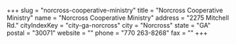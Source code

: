 +++
slug = "norcross-cooperative-ministry"
title = "Norcross Cooperative Ministry"
name = "Norcross Cooperative Ministry"
address = "2275 Mitchell Rd."
cityIndexKey = "city-ga-norcross"
city = "Norcross"
state = "GA"
postal = "30071"
website = ""
phone = "770 263-8268"
fax = ""
+++
